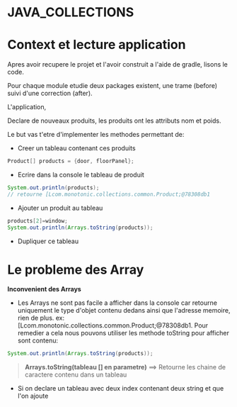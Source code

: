 # JAVA_COLLECTIONS

# Context et lecture application

Apres avoir recupere le projet et l'avoir construit a l'aide de gradle, lisons le code.

Pour chaque module etudie deux packages existent, une trame (before) suivi d'une correction (after).


L'application,

Declare de nouveaux produits, les produits ont les attributs nom et poids.

Le but vas t'etre d'implementer les methodes permettant de:

* Creer un tableau contenant ces produits

```java
Product[] products = {door, floorPanel};
```

* Ecrire dans la console le tableau de produit

```java
System.out.println(products);
// retourne [Lcom.monotonic.collections.common.Product;@78308db1
```

* Ajouter un produit au tableau

```java
products[2]=window;
System.out.println(Arrays.toString(products));
```

* Dupliquer ce tableau

# Le probleme des Array

**Inconvenient des Arrays**


* Les Arrays ne sont pas facile a afficher dans la console car retourne uniquement le type d'objet contenu dedans ainsi que l'adresse memoire, rien de plus. ex: [Lcom.monotonic.collections.common.Product;@78308db1. Pour remedier a cela nous pouvons utiliser les methode toString pour afficher sont contenu:


```java
System.out.println(Arrays.toString(products));

```

>**Arrays.toString(tableau [] en parametre)** ==> Retourne les chaine de caractere contenu dans un tableau

* Si on declare un tableau avec deux index contenant deux string et que l'on ajoute 